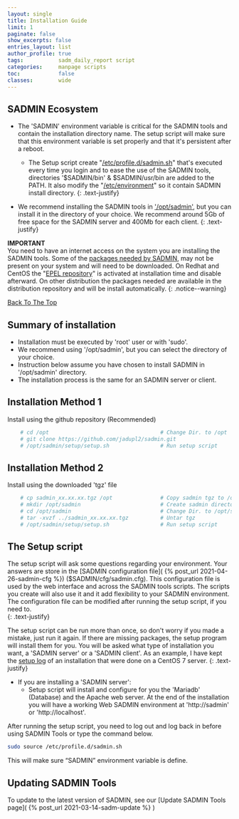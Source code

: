 ```yaml
---
layout: single
title: Installation Guide
limit: 1
paginate: false
show_excerpts: false
entries_layout: list
author_profile: true
tags:           sadm_daily_report script 
categories:     manpage scripts 
toc:            false
classes:        wide
---
```


## SADMIN Ecosystem

* The 'SADMIN' environment variable is critical for the SADMIN tools and contain the installation 
directory name. The setup script will make sure that this environment variable is set properly and 
that it's persistent after a reboot.

  * The Setup script create "[/etc/profile.d/sadmin.sh](https://sadmin.ca/assets/img/files/etc_profile_d_sadmin_sh.png)" 
that's executed every time you login and to ease the use of the SADMIN tools, directories '$SADMIN/bin' 
& $SADMIN/usr/bin are added to the PATH. It also modify the "[/etc/environment](https://sadmin.ca/assets/img/files/etc_environment.png)" 
so it contain SADMIN install directory.
{: .text-justify}
* We recommend installing the SADMIN tools in ['/opt/sadmin'](/assets/img/directory_structure.png), 
but you can install it in the directory of your choice. We recommend around 5Gb of free space 
for the SADMIN server and 400Mb for each client.
{: .text-justify}

**IMPORTANT**  
You need to have an internet access on the system you are installing the SADMIN tools.
Some of the [packages needed by SADMIN](https://sadmin.ca/_pages/requirements), may not be present 
on your system and will need to be downloaded. On Redhat and CentOS the 
"[EPEL repository](https://fedoraproject.org/wiki/EPEL)" is activated at installation time and 
disable afterward. On other distribution the packages needed are available in the distribution 
repository and will be install automatically. 
{: .notice--warning}


[Back To The Top](#top_of_page)


## Summary of installation
- Installation must be executed by 'root' user or with 'sudo'.
- We recommend using '/opt/sadmin', but you can select the directory of your choice.
- Instruction below assume you have chosen to install SADMIN in '/opt/sadmin' directory.
- The installation process is the same for an SADMIN server or client.

## Installation Method 1  
Install using the github repository (Recommended)
```bash
    # cd /opt                                   # Change Dir. to /opt
    # git clone https://github.com/jadupl2/sadmin.git
    # /opt/sadmin/setup/setup.sh                # Run setup script
```

## Installation Method 2  
Install using the downloaded 'tgz' file   
```bash
    # cp sadmin_xx.xx.xx.tgz /opt               # Copy sadmin tgz to /opt
    # mkdir /opt/sadmin                         # Create sadmin directory
    # cd /opt/sadmin                            # Change Dir. to /opt/sadmin
    # tar -xvzf ../sadmin_xx.xx.xx.tgz          # Untar tgz
    # /opt/sadmin/setup/setup.sh                # Run setup script
```

## The Setup script  
The setup script will ask some questions regarding your environment. Your answers are store in 
the [SADMIN configuration file]( {% post_url 2021-04-26-sadmin-cfg %}) ($SADMIN/cfg/sadmin.cfg). This 
configuration file is used by the web interface and across the SADMIN tools scripts. The scripts you 
create will also use it and it add flexibility to your SADMIN environment. The configuration file 
can be modified after running the setup script, if you need to.  
{: .text-justify}

The setup script can be run more than once, so don't worry if you made a mistake, just run it again. 
If there are missing packages, the setup program will install them for you. You will be asked what 
type of installation you want, a 'SADMIN server' or a 'SADMIN client'. As an example, I have kept 
the [setup log](/assets//pdf/setup_centos7.pdf) of an installation that were done on a CentOS 7 server.
{: .text-justify}

- If you are installing a 'SADMIN server':  
    - Setup script will install and configure for you the 'Mariadb' (Database) and the Apache web 
server. At the end of the installation you will have a working Web SADMIN environment at 'http://sadmin' 
or 'http://localhost'.

After running the setup script, you need to log out and log back in before using SADMIN Tools or type the command below.  
```bash
sudo source /etc/profile.d/sadmin.sh
```
This will make sure “SADMIN” environment variable is define.


## Updating SADMIN Tools
To update to the latest version of SADMIN, see our [Update SADMIN Tools page]( {% post_url 2021-03-14-sadm-update %} )
